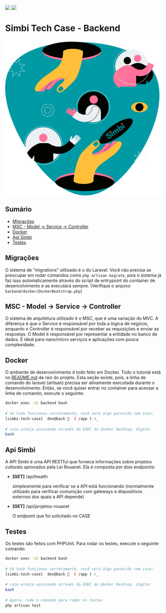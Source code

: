 ![](https://img.shields.io/badge/Laravel%209.x-%23FF2D20?style=for-the-badge&logo=laravel&logoColor=%23EEE)
![](https://img.shields.io/badge/PHP%208.1.10-%23777BB4?style=for-the-badge&logo=php&logoColor=%23EEE)

# Simbi Tech Case - Backend

<p style="text-align: center;">
    <img src="../frontend/src/assets/background.svg" alt="Simbi Logo" />
</p>

## Sumário

-   [Migrações](#migrations)
-   [MSC - Model -> Service -> Controller](#msc)
-   [Docker](#docker)
-   [Api Simbi](#api-simbi)
-   [Testes](#tests)

<h2 id="migrations">Migrações</h2>

O sistema de "migrations" utilizado é o do Laravel. Você não precisa se preocupar em rodar comandos como `php artisan migrate`, pois o sistema já faz isso automaticamente através do script de entrypoint do container de desenvolvimento e as executará sempre. (Verifique o arquivo `backend/docker/DockerBootstrap.php`)

<h2 id="msc">MSC - Model -> Service -> Controller</h2>

O sistema de arquitetura utilizado é o MSC, que é uma variação do MVC. A diferença é que o Service é responsável por toda a lógica de negócio, enquanto o Controller é responsável por receber as requisições e enviar as respostas. O Model é responsável por representar a entidade no banco de dados. É ideal para nano/micro serviços e aplicações com pouca complexidade.

<h2 id="docker">Docker</h2>

O ambiente de desenvolvimento é todo feito em Docker. Todo o tutorial está no [README.md](../README.md) da raiz do projeto. Esta seção existe, pois, a linha de comando do laravel (artisan) precisa ser ativamente executada durante o desenvolvimento. Então, se você quiser entrar no container para acessar a linha de comando, execute o seguinte:

```bash
docker exec -it backend bash

# Se tudo funcionou corretamente, você verá algo parecido com isso:
[simbi-tech-case]  dev@back 🐇  ( /app ) >_

# caso esteja acessando através da EXEC do docker Desktop, digite:
bash
```

<h2 id="api-simbi">Api Simbi</h2>

A API Simbi é uma API RESTful que fornece informações sobre projetos culturais aprovados pela Lei Rouanet. Ela é composta por dois endpoints:

-   **[GET]** /api/health

    simplesmente para verificar se a API está funcionando (normalmente utilizado para verificar comunição com gateways e dispositivos externos dos quais a API depende)

-   **[GET]** /api/projetos-rouanet

    O endpoint que foi solicitado no CASE

<h2 id="tests">Testes</h2>

Os testes são feitos com PHPUnit. Para rodar os testes, execute o seguinte comando:

```bash
docker exec -it backend bash

# Se tudo funcionou corretamente, você verá algo parecido com isso:
[simbi-tech-case]  dev@back 🐇  ( /app ) >_

# caso esteja acessando através da EXEC do docker Desktop, digite:
bash

# Agora, rode o comando para rodar os testes
php artisan test

```

